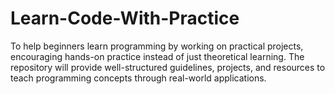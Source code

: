 # Learn-Code-With-Practice
To help beginners learn programming by working on practical projects, encouraging hands-on practice instead of just theoretical learning. The repository will provide well-structured guidelines, projects, and resources to teach programming concepts through real-world applications.
